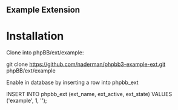 ## Example Extension

# Installation
Clone into phpBB/ext/example:

  git clone https://github.com/naderman/phpbb3-example-ext.git phpBB/ext/example

Enable in database by inserting a row into phpbb_ext

  INSERT INTO phpbb_ext (ext_name, ext_active, ext_state) VALUES ('example', 1, '');


